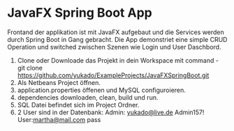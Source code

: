# JavaFX Spring Boot App
Frontand der applikation ist mit JavaFX aufgebaut und die Services werden durch Spring Boot in Gang gebracht.
Die App demonstriet eine simple CRUD Operation und switched zwischen Szenen wie Login und User Daschbord.

1. Clone oder Downloade das Projekt in dein Workspace mit command - git clone https://github.com/yukado/ExampleProjects/JavaFXSpringBoot.git
2. Als Netbeans Project öffnen.
3. application.properties öffenen und MySQL configuroieren.
4. dependencies downloaden, clean, build und run.
5. SQL Datei befindet sich im Project Ordner.
6. 2 User sind in der Datenbank:
    Admin: yukado@live.de   Admin157!
    User:martha@mail.com    pass
